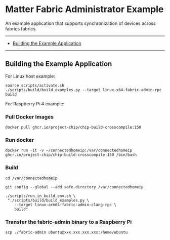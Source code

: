 # Matter Fabric Administrator Example

An example application that supports synchronization of devices across fabrics
fabrics.

---

-   [Building the Example Application](#building-the-example-application)

---

## Building the Example Application

For Linux host example:

```
source scripts/activate.sh
./scripts/build/build_examples.py --target linux-x64-fabric-admin-rpc build
```

For Raspberry Pi 4 example:

### Pull Docker Images

```
docker pull ghcr.io/project-chip/chip-build-crosscompile:150
```

### Run docker

```
docker run -it -v ~/connectedhomeip:/var/connectedhomeip ghcr.io/project-chip/chip-build-crosscompile:150 /bin/bash
```

### Build

```
cd /var/connectedhomeip

git config --global --add safe.directory /var/connectedhomeip

./scripts/run_in_build_env.sh \
 "./scripts/build/build_examples.py \
    --target linux-arm64-fabric-admin-clang-rpc \
    build"
```

### Transfer the fabric-admin binary to a Raspberry Pi

```
scp ./fabric-admin ubuntu@xxx.xxx.xxx.xxx:/home/ubuntu
```

